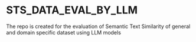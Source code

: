 # STS_DATA_EVAL_BY_LLM
The repo is created for the evaluation of Semantic Text Similarity of general and domain specific dataset using LLM models
